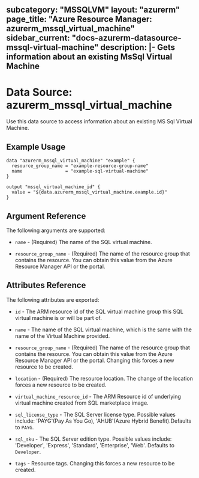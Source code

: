 subcategory: "MSSQLVM"
layout: "azurerm"
page_title: "Azure Resource Manager: azurerm_mssql_virtual_machine"
sidebar_current: "docs-azurerm-datasource-mssql-virtual-machine"
description: |-
  Gets information about an existing MsSql Virtual Machine
---

# Data Source: azurerm_mssql_virtual_machine

Use this data source to access information about an existing MS Sql Virtual Machine.


## Example Usage

```hcl
data "azurerm_mssql_virtual_machine" "example" {
  resource_group_name = "example-resource-group-name"
  name                = "example-sql-virtual-machine"
}

output "mssql_virtual_machine_id" {
  value = "${data.azurerm_mssql_virtual_machine.example.id}"
}
```


## Argument Reference

The following arguments are supported:

* `name` - (Required) The name of the SQL virtual machine.

* `resource_group_name` - (Required) The name of the resource group that contains the resource. You can obtain this value from the Azure Resource Manager API or the portal.


## Attributes Reference

The following attributes are exported:

* `id` - The ARM resource id of the SQL virtual machine group this SQL virtual machine is or will be part of.

* `name` - The name of the SQL virtual machine, which is the same with the name of the Virtual Machine provided.

* `resource_group_name` - (Required) The name of the resource group that contains the resource. You can obtain this value from the Azure Resource Manager API or the portal. Changing this forces a new resource to be created.

* `location` - (Required) The resource location. The change of the location forces a new resource to be created.

* `virtual_machine_resource_id` - The ARM Resource id of underlying virtual machine created from SQL marketplace image.

* `sql_license_type` - The SQL Server license type. Possible values include: 'PAYG'(Pay As You Go), 'AHUB'(Azure Hybrid Benefit).Defaults to `PAYG`.

* `sql_sku` - The SQL Server edition type. Possible values include: 'Developer', 'Express', 'Standard', 'Enterprise', 'Web'. Defaults to `Developer`.

* `tags` - Resource tags. Changing this forces a new resource to be created.


